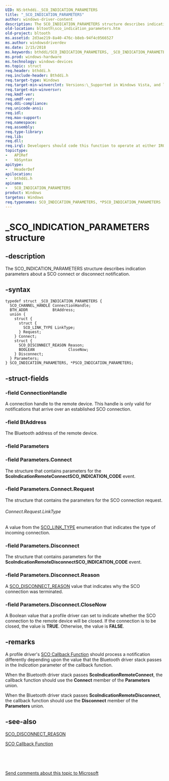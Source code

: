 ```yaml
---
UID: NS:bthddi._SCO_INDICATION_PARAMETERS
title: "_SCO_INDICATION_PARAMETERS"
author: windows-driver-content
description: The SCO_INDICATION_PARAMETERS structure describes indication parameters about a SCO connect or disconnect notification.
old-location: bltooth\sco_indication_parameters.htm
old-project: bltooth
ms.assetid: 2d3ae219-8a40-476c-b8eb-94f4c0566527
ms.author: windowsdriverdev
ms.date: 2/15/2018
ms.keywords: bthddi/SCO_INDICATION_PARAMETERS, _SCO_INDICATION_PARAMETERS, *PSCO_INDICATION_PARAMETERS, bthddi/PSCO_INDICATION_PARAMETERS, SCO_INDICATION_PARAMETERS structure [Bluetooth Devices], PSCO_INDICATION_PARAMETERS, PSCO_INDICATION_PARAMETERS structure pointer [Bluetooth Devices], SCO_INDICATION_PARAMETERS, bltooth.sco_indication_parameters, bth_structs_73ebf679-d092-4b0a-a54f-84539b8c85ae.xml
ms.prod: windows-hardware
ms.technology: windows-devices
ms.topic: struct
req.header: bthddi.h
req.include-header: Bthddi.h
req.target-type: Windows
req.target-min-winverclnt: Versions:\_Supported in Windows Vista, and later.
req.target-min-winversvr: 
req.kmdf-ver: 
req.umdf-ver: 
req.ddi-compliance: 
req.unicode-ansi: 
req.idl: 
req.max-support: 
req.namespace: 
req.assembly: 
req.type-library: 
req.lib: 
req.dll: 
req.irql: Developers should code this function to operate at either IRQL = DISPATCH_LEVEL (if the callback   function does not access paged memory), or IRQL = PASSIVE_LEVEL (if the callback function must access   paged memory)
topictype:
-	APIRef
-	kbSyntax
apitype:
-	HeaderDef
apilocation:
-	bthddi.h
apiname:
-	SCO_INDICATION_PARAMETERS
product: Windows
targetos: Windows
req.typenames: SCO_INDICATION_PARAMETERS, *PSCO_INDICATION_PARAMETERS
---
```


# _SCO_INDICATION_PARAMETERS structure


## -description


The SCO_INDICATION_PARAMETERS structure describes indication parameters about a SCO connect or
  disconnect notification.


## -syntax


````
typedef struct _SCO_INDICATION_PARAMETERS {
  SCO_CHANNEL_HANDLE ConnectionHandle;
  BTH_ADDR           BtAddress;
  union {
    struct {
      struct {
        SCO_LINK_TYPE LinkType;
      } Request;
    } Connect;
    struct {
      SCO_DISCONNECT_REASON Reason;
      BOOLEAN               CloseNow;
    } Disconnect;
  } Parameters;
} SCO_INDICATION_PARAMETERS, *PSCO_INDICATION_PARAMETERS;
````


## -struct-fields




### -field ConnectionHandle

A connection handle to the remote device. This handle is only valid for notifications that arrive
     over an established SCO connection.


### -field BtAddress

The Bluetooth address of the remote device.


### -field Parameters



#### 


### -field Parameters.Connect

The structure that contains parameters for the 
      <b>ScoIndicationRemoteConnectSCO_INDICATION_CODE</b> event.


### -field Parameters.Connect.Request

The structure that contains the parameters for the SCO connection request.



###### Connect.Request.LinkType

A value from the 
        <a href="..\bthddi\ne-bthddi-_sco_link_type.md">SCO_LINK_TYPE</a> enumeration that indicates the
        type of incoming connection.


### -field Parameters.Disconnect

The structure that contains parameters for the 
      <b>ScoIndicationRemoteDisconnectSCO_INDICATION_CODE</b> event.


### -field Parameters.Disconnect.Reason

A 
       <a href="..\bthddi\ne-bthddi-_sco_disconnect_reason.md">SCO_DISCONNECT_REASON</a> value that
       indicates why the SCO connection was terminated.


### -field Parameters.Disconnect.CloseNow

A Boolean value that a profile driver can set to indicate whether the SCO connection to the
       remote device will be closed. If the connection is to be closed, the value is <b>TRUE</b>. Otherwise, the
       value is <b>FALSE</b>.


## -remarks



A profile driver's 
    <a href="..\bthddi\nc-bthddi-pfnsco_indication_callback.md">SCO Callback Function</a> should process
    a notification differently depending upon the value that the Bluetooth driver stack passes in the 
    <i>Indication</i> parameter of the callback function.

When the Bluetooth driver stack passes 
    <b>ScoIndicationRemoteConnect</b>, the callback function should use the 
    <b>Connect</b> member of the 
    <b>Parameters</b> union.

When the Bluetooth driver stack passes 
    <b>ScoIndicationRemoteDisconnect</b>, the callback function should use the 
    <b>Disconnect</b> member of the 
    <b>Parameters</b> union.




## -see-also

<a href="..\bthddi\ne-bthddi-_sco_disconnect_reason.md">SCO_DISCONNECT_REASON</a>



<a href="..\bthddi\nc-bthddi-pfnsco_indication_callback.md">SCO Callback Function</a>



 

 

<a href="mailto:wsddocfb@microsoft.com?subject=Documentation%20feedback [bltooth\bltooth]:%20SCO_INDICATION_PARAMETERS structure%20 RELEASE:%20(2/15/2018)&amp;body=%0A%0APRIVACY STATEMENT%0A%0AWe use your feedback to improve the documentation. We don't use your email address for any other purpose, and we'll remove your email address from our system after the issue that you're reporting is fixed. While we're working to fix this issue, we might send you an email message to ask for more info. Later, we might also send you an email message to let you know that we've addressed your feedback.%0A%0AFor more info about Microsoft's privacy policy, see http://privacy.microsoft.com/en-us/default.aspx." title="Send comments about this topic to Microsoft">Send comments about this topic to Microsoft</a>

